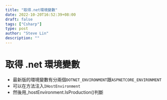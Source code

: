 ```yaml
---
title: "取得.net環境變數"
date: 2022-10-20T16:52:39+08:00
draft: false
tags: ["Csharp"]
type: post
author: "Steve Lin"
description: ""
---
```

# 取得 .net 環境變數
- 最新版的環境變數有分兩個`DOTNET_ENVIRONMENT`跟`ASPNETCORE_ENVIRONMENT`
- 可以在方法注入`IHostEnvironment`
- 然後用_hostEnvironment.IsProduction()判斷